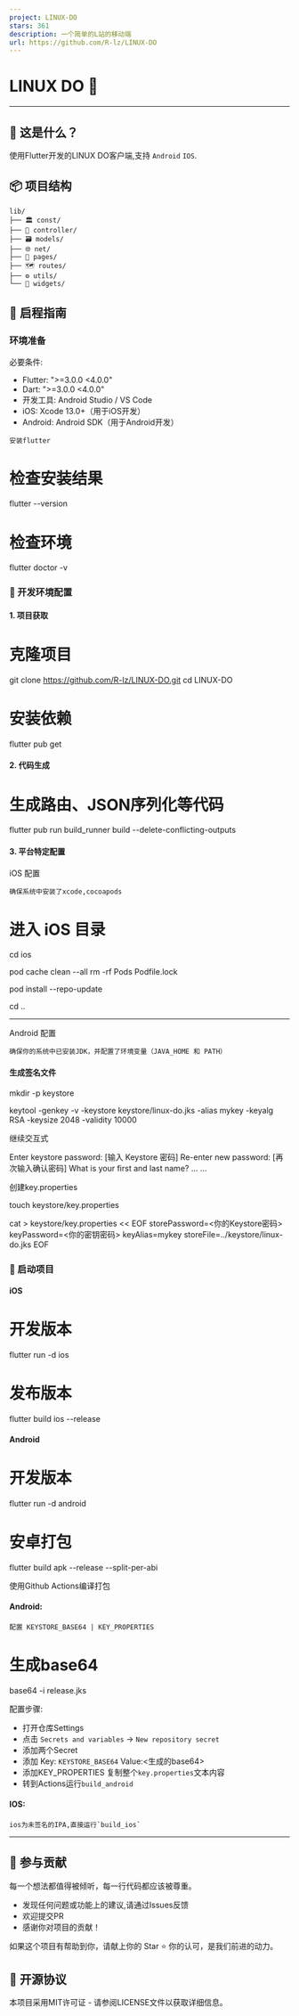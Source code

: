 ```yaml
---
project: LINUX-DO
stars: 361
description: 一个简单的L站的移动端
url: https://github.com/R-lz/LINUX-DO
---
```


LINUX DO 🐧
===========

* * *

🌟 这是什么？
--------

使用Flutter开发的LINUX DO客户端,支持 `Android` `IOS`.

📦 项目结构
-------

```
lib/
├── 🏛 const/          
├── 🧠 controller/      
├── 🗃 models/         
├── 🌐 net/          
├── 📱 pages/        
├── 🗺 routes/       
├── ⚙️ utils/         
└── 🎨 widgets/       
```

🚀 启程指南
-------

### 环境准备

必要条件:
  - Flutter: "\>=3.0.0 <4.0.0"
  - Dart: "\>=3.0.0 <4.0.0"
  - 开发工具: Android Studio / VS Code
  - iOS: Xcode 13.0+（用于iOS开发）
  - Android: Android SDK（用于Android开发）

```
安装flutter
```

# 检查安装结果
flutter --version

# 检查环境
flutter doctor -v

### 🎯 开发环境配置

#### 1\. 项目获取

# 克隆项目
git clone https://github.com/R-lz/LINUX-DO.git
cd LINUX-DO

# 安装依赖
flutter pub get

#### 2\. 代码生成

# 生成路由、JSON序列化等代码
flutter pub run build\_runner build --delete-conflicting-outputs

#### 3\. 平台特定配置

iOS 配置  

```
确保系统中安装了xcode,cocoapods
```

# 进入 iOS 目录
cd ios

pod cache clean --all
rm -rf Pods Podfile.lock

pod install --repo-update

cd ..

* * *

Android 配置  

```
确保你的系统中已安装JDK，并配置了环境变量（JAVA_HOME 和 PATH）
```

#### 生成签名文件

mkdir -p keystore

keytool -genkey -v -keystore keystore/linux-do.jks -alias mykey -keyalg RSA -keysize 2048 -validity 10000

继续交互式

Enter keystore password:  \[输入 Keystore 密码\]
Re-enter new password:   \[再次输入确认密码\]
What is your first and last name? 
... ...

创建key.properties

touch keystore/key.properties

cat \> keystore/key.properties << EOF
storePassword=<你的Keystore密码>
keyPassword=<你的密钥密码>
keyAlias=mykey
storeFile=../keystore/linux-do.jks
EOF

### 🚀 启动项目

#### iOS

# 开发版本
flutter run -d ios

# 发布版本
flutter build ios --release

#### Android

# 开发版本
flutter run -d android

# 安卓打包
flutter build apk --release --split-per-abi

使用Github Actions编译打包

#### Android:

```
配置 KEYSTORE_BASE64 | KEY_PROPERTIES
```

# 生成base64
base64 -i release.jks

配置步骤:

-   打开仓库Settings
-   点击 `Secrets and variables` -> `New repository secret`
-   添加两个Secret
-   添加 Key: `KEYSTORE_BASE64` Value:<生成的base64>
-   添加KEY\_PROPERTIES 复制整个`key.properties`文本内容
-   转到Actions运行`build_android`

#### IOS:

```
ios为未签名的IPA,直接运行`build_ios`
```

* * *

🤝 参与贡献
-------

每一个想法都值得被倾听，每一行代码都应该被尊重。

-   发现任何问题或功能上的建议,请通过Issues反馈
-   欢迎提交PR
-   感谢你对项目的贡献！

如果这个项目有帮助到你，请献上你的 Star ⭐️ 你的认可，是我们前进的动力。

📜 开源协议
-------

本项目采用MIT许可证 - 请参阅LICENSE文件以获取详细信息。
